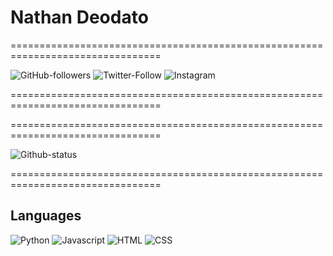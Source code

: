 # Nathan Deodato

================================================================================

![GitHub-followers](https://img.shields.io/badge/GitHub-100000?style=for-the-badge&logo=github&logoColor=white)
![Twitter-Follow](https://img.shields.io/badge/Twitter-1DA1F2?style=for-the-badge&logo=twitter&logoColor=white)
![Instagram](https://img.shields.io/badge/Instagram-E4405F?style=for-the-badge&logo=instagram&logoColor=white)

================================================================================

<p>

</p>

================================================================================

![Github-status](https://github-readme-stats.vercel.app/api?username=NathanDeodato)

================================================================================

## Languages

![Python](https://img.shields.io/badge/Python-3776AB?style=for-the-badge&logo=python&logoColor=white)
![Javascript](https://img.shields.io/badge/JavaScript-F7DF1E?style=for-the-badge&logo=javascript&logoColor=black)
![HTML](https://img.shields.io/badge/HTML-239120?style=for-the-badge&logo=html5&logoColor=white)
![CSS](https://img.shields.io/badge/CSS-239120?&style=for-the-badge&logo=css3&logoColor=white)

